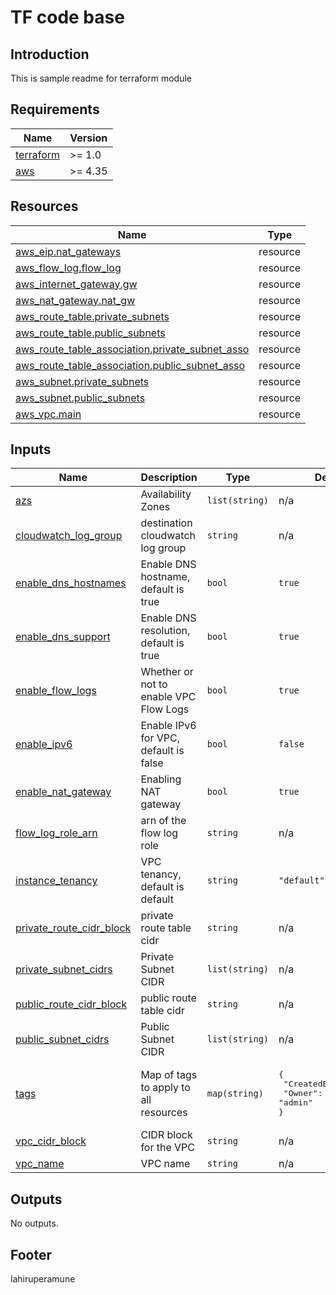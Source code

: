 # TF code base
## Introduction
This is sample readme for terraform module
<!-- BEGIN_AUTOMATED_TF_DOCS_BLOCK -->
## Requirements

| Name | Version |
|------|---------|
| <a name="requirement_terraform"></a> [terraform](#requirement\_terraform) | >= 1.0 |
| <a name="requirement_aws"></a> [aws](#requirement\_aws) | >= 4.35 |
## Resources

| Name | Type |
|------|------|
| [aws_eip.nat_gateways](https://registry.terraform.io/providers/hashicorp/aws/latest/docs/resources/eip) | resource |
| [aws_flow_log.flow_log](https://registry.terraform.io/providers/hashicorp/aws/latest/docs/resources/flow_log) | resource |
| [aws_internet_gateway.gw](https://registry.terraform.io/providers/hashicorp/aws/latest/docs/resources/internet_gateway) | resource |
| [aws_nat_gateway.nat_gw](https://registry.terraform.io/providers/hashicorp/aws/latest/docs/resources/nat_gateway) | resource |
| [aws_route_table.private_subnets](https://registry.terraform.io/providers/hashicorp/aws/latest/docs/resources/route_table) | resource |
| [aws_route_table.public_subnets](https://registry.terraform.io/providers/hashicorp/aws/latest/docs/resources/route_table) | resource |
| [aws_route_table_association.private_subnet_asso](https://registry.terraform.io/providers/hashicorp/aws/latest/docs/resources/route_table_association) | resource |
| [aws_route_table_association.public_subnet_asso](https://registry.terraform.io/providers/hashicorp/aws/latest/docs/resources/route_table_association) | resource |
| [aws_subnet.private_subnets](https://registry.terraform.io/providers/hashicorp/aws/latest/docs/resources/subnet) | resource |
| [aws_subnet.public_subnets](https://registry.terraform.io/providers/hashicorp/aws/latest/docs/resources/subnet) | resource |
| [aws_vpc.main](https://registry.terraform.io/providers/hashicorp/aws/latest/docs/resources/vpc) | resource |
## Inputs

| Name | Description | Type | Default | Required |
|------|-------------|------|---------|:--------:|
| <a name="input_azs"></a> [azs](#input\_azs) | Availability Zones | `list(string)` | n/a | yes |
| <a name="input_cloudwatch_log_group"></a> [cloudwatch\_log\_group](#input\_cloudwatch\_log\_group) | destination cloudwatch log group | `string` | n/a | yes |
| <a name="input_enable_dns_hostnames"></a> [enable\_dns\_hostnames](#input\_enable\_dns\_hostnames) | Enable DNS hostname, default is true | `bool` | `true` | no |
| <a name="input_enable_dns_support"></a> [enable\_dns\_support](#input\_enable\_dns\_support) | Enable DNS resolution, default is true | `bool` | `true` | no |
| <a name="input_enable_flow_logs"></a> [enable\_flow\_logs](#input\_enable\_flow\_logs) | Whether or not to enable VPC Flow Logs | `bool` | `true` | no |
| <a name="input_enable_ipv6"></a> [enable\_ipv6](#input\_enable\_ipv6) | Enable IPv6 for VPC, default is false | `bool` | `false` | no |
| <a name="input_enable_nat_gateway"></a> [enable\_nat\_gateway](#input\_enable\_nat\_gateway) | Enabling NAT gateway | `bool` | `true` | no |
| <a name="input_flow_log_role_arn"></a> [flow\_log\_role\_arn](#input\_flow\_log\_role\_arn) | arn of the flow log role | `string` | n/a | yes |
| <a name="input_instance_tenancy"></a> [instance\_tenancy](#input\_instance\_tenancy) | VPC tenancy, default is default | `string` | `"default"` | no |
| <a name="input_private_route_cidr_block"></a> [private\_route\_cidr\_block](#input\_private\_route\_cidr\_block) | private route table cidr | `string` | n/a | yes |
| <a name="input_private_subnet_cidrs"></a> [private\_subnet\_cidrs](#input\_private\_subnet\_cidrs) | Private Subnet CIDR | `list(string)` | n/a | yes |
| <a name="input_public_route_cidr_block"></a> [public\_route\_cidr\_block](#input\_public\_route\_cidr\_block) | public route table cidr | `string` | n/a | yes |
| <a name="input_public_subnet_cidrs"></a> [public\_subnet\_cidrs](#input\_public\_subnet\_cidrs) | Public Subnet CIDR | `list(string)` | n/a | yes |
| <a name="input_tags"></a> [tags](#input\_tags) | Map of tags to apply to all resources | `map(string)` | <pre>{<br>  "CreatedBy": "admin",<br>  "Owner": "admin"<br>}</pre> | no |
| <a name="input_vpc_cidr_block"></a> [vpc\_cidr\_block](#input\_vpc\_cidr\_block) | CIDR block for the VPC | `string` | n/a | yes |
| <a name="input_vpc_name"></a> [vpc\_name](#input\_vpc\_name) | VPC name | `string` | n/a | yes |
## Outputs

No outputs.
<!-- END_AUTOMATED_TF_DOCS_BLOCK -->
## Footer
lahiruperamune